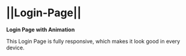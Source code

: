 # ||Login-Page||
**Login Page with Animation**

This Login Page is fully responsive, which makes it look good in every device.

<!-- ## Preview

![Preview Image](https://github.com/prachit082/Login-Page/blob/main/images/Screenshot.png) -->